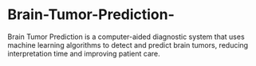 # Brain-Tumor-Prediction-
Brain Tumor Prediction is a computer-aided diagnostic system that uses machine learning algorithms to detect and predict brain tumors, reducing interpretation time and improving patient care.
